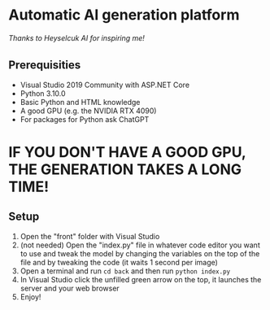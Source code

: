 # Automatic AI generation platform
###### Thanks to Heyselcuk AI for inspiring me!
## Prerequisities
- Visual Studio 2019 Community with ASP.NET Core
- Python 3.10.0
- Basic Python and HTML knowledge
- A good GPU (e.g. the NVIDIA RTX 4090)
- For packages for Python ask ChatGPT
# IF YOU DON'T HAVE A GOOD GPU, THE GENERATION TAKES A LONG TIME!
## Setup
1. Open the "front" folder with Visual Studio
2. (not needed) Open the "index.py" file in whatever code editor you want to use and tweak the model by changing the variables on the top of the file and by tweaking the code (it waits 1 second per image)
3. Open a terminal and run `cd back` and then run `python index.py`
4. In Visual Studio click the unfilled green arrow on the top, it launches the server and your web browser
5. Enjoy!
